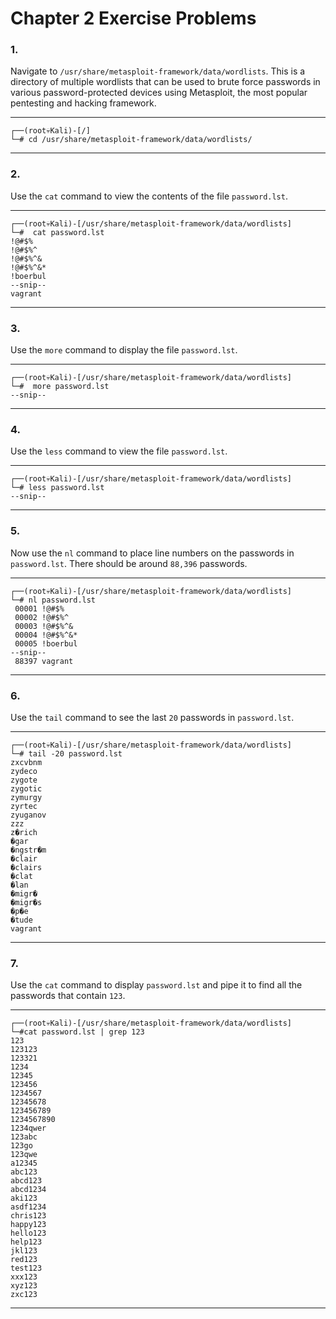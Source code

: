 <!---
  Name          : Chapter_2.md
  Project       : Linux Basics for Hackers 1e
  Description   : Solutions to chapter 2 exercise problems
--->


# Chapter 2 Exercise Problems

### 1.
Navigate to `/usr/share/metasploit-framework/data/wordlists`. This is a directory of multiple wordlists that can be used to brute force passwords in various password-protected devices using Metasploit, the most popular pentesting and hacking framework.

---

````shell
┌──(root💀Kali)-[/]
└─# cd /usr/share/metasploit-framework/data/wordlists/
````

---


### 2.
Use the `cat` command to view the contents of the file `password.lst`.

---

````shell
┌──(root💀Kali)-[/usr/share/metasploit-framework/data/wordlists]
└─#  cat password.lst
!@#$%
!@#$%^
!@#$%^&
!@#$%^&*
!boerbul
--snip--
vagrant
````

---


### 3.
Use the `more` command to display the file `password.lst`.

---

````shell
┌──(root💀Kali)-[/usr/share/metasploit-framework/data/wordlists]
└─#  more password.lst
--snip--
````

---


### 4.
Use the `less` command to view the file `password.lst`.

---

````shell
┌──(root💀Kali)-[/usr/share/metasploit-framework/data/wordlists]
└─# less password.lst
--snip--
````

---


### 5.
Now use the `nl` command to place line numbers on the passwords in `password.lst`. There should be around `88,396` passwords.

---

````shell
┌──(root💀Kali)-[/usr/share/metasploit-framework/data/wordlists]
└─# nl password.lst
 00001 !@#$%
 00002 !@#$%^
 00003 !@#$%^&
 00004 !@#$%^&*
 00005 !boerbul
--snip--
 88397 vagrant
````

---


### 6.
Use the `tail` command to see the last `20` passwords in `password.lst`.

---

````shell
┌──(root💀Kali)-[/usr/share/metasploit-framework/data/wordlists]
└─# tail -20 password.lst
zxcvbnm
zydeco
zygote
zygotic
zymurgy
zyrtec
zyuganov
zzz
z�rich
�gar
�ngstr�m
�clair
�clairs
�clat
�lan
�migr�
�migr�s
�p�e
�tude
vagrant
````

---


### 7.
Use the `cat` command to display `password.lst` and pipe it to find all the passwords that contain `123`.

---

````shell
┌──(root💀Kali)-[/usr/share/metasploit-framework/data/wordlists]
└─#cat password.lst | grep 123
123
123123
123321
1234
12345
123456
1234567
12345678
123456789
1234567890
1234qwer
123abc
123go
123qwe
a12345
abc123
abcd123
abcd1234
aki123
asdf1234
chris123
happy123
hello123
help123
jkl123
red123
test123
xxx123
xyz123
zxc123
````

---
